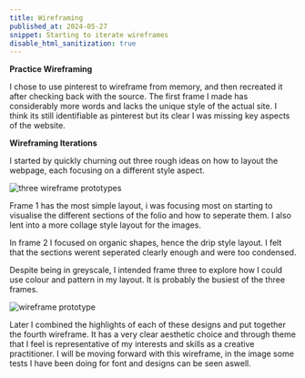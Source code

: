 ```yaml
---
title: Wireframing
published_at: 2024-05-27
snippet: Starting to iterate wireframes
disable_html_sanitization: true
---
```

**Practice Wireframing**


I chose to use pinterest to wireframe from memory, and then recreated it after checking back with the source. The first frame I made has considerably more words and lacks the unique style of the actual site. I think its still identifiable as pinterest but its clear I was missing key aspects of the website. 

**Wireframing Iterations**

I started by quickly churning out three rough ideas on how to layout the webpage, each focusing on a different style aspect.

![three wireframe prototypes](/w11s1/3frame.png)

Frame 1 has the most simple layout, i was focusing most on starting to visualise the different sections of the folio and how to seperate them. I also lent into a more collage style layout for the images.

In frame 2 I focused on organic shapes, hence the drip style layout. I felt that the sections werent seperated clearly enough and were too condensed.

Despite being in greyscale, I intended frame three to explore how I could use colour and pattern in my layout. It is probably the busiest of the three frames. 

![wireframe prototype](/w11s1/finalframe.png)

Later I combined the highlights of each of these designs and put together the fourth wireframe. It has a very clear aesthetic choice and through theme that I feel is representative of my interests and skills as a creative practitioner. I will be moving forward with this wireframe, in the image some tests I have been doing for font and designs can be seen aswell. 